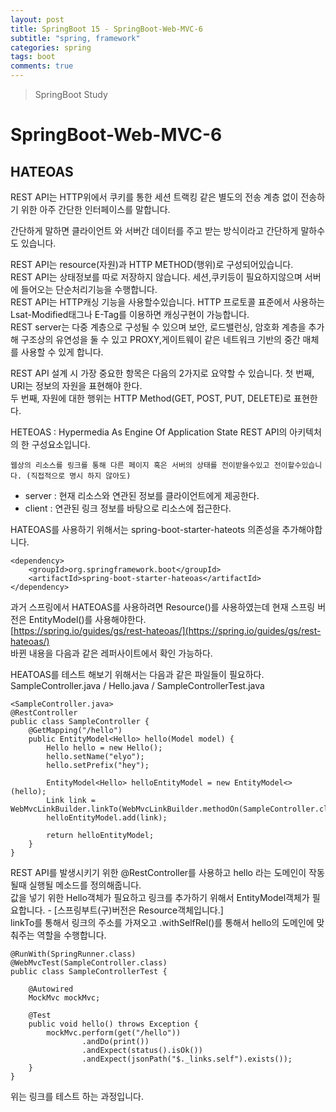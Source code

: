 ```yaml
---
layout: post
title: SpringBoot 15 - SpringBoot-Web-MVC-6
subtitle: "spring, framework"
categories: spring
tags: boot
comments: true
---
```

> SpringBoot Study

# SpringBoot-Web-MVC-6

## HATEOAS

  
  REST API는 HTTP위에서 쿠키를 통한 세션 트랙킹 같은 별도의 전송 계층 없이 전송하기 위한 아주 간단한 인터페이스를 말합니다.   

  간단하게 말하면 클라이언트 와 서버간 데이터를 주고 받는 방식이라고 간단하게 말하수도 있습니다. 

  REST API는 resource(자원)과 HTTP METHOD(행위)로 구성되어있습니다.   
  REST API는 상태정보를 따로 저장하지 않습니다. 세션,쿠키등이 필요하지않으며 서버에 들어오는 단순처리기능을 수행합니다.    
  REST API는 HTTP캐싱 기능을 사용할수있습니다. HTTP 프로토콜 표준에서 사용하는 Lsat-Modified태그나 E-Tag를 이용하면 캐싱구현이 가능합니다.   
  REST server는 다중 계층으로 구성될 수 있으며 보안, 로드밸런싱, 암호화 계층을 추가해 구조상의 유연성을 둘 수 있고 PROXY,게이트웨이 같은 네트워크 기반의 중간 매체를 사용할 수 있게 합니다.  

  REST API 설계 시 가장 중요한 항목은 다음의 2가지로 요약할 수 있습니다.
    첫 번째, URI는 정보의 자원을 표현해야 한다.   
    두 번째, 자원에 대한 행위는 HTTP Method(GET, POST, PUT, DELETE)로 표현한다.  

  HETEOAS : Hypermedia As Engine Of Application State
    REST API의 아키텍처의 한 구성요소입니다. 

    웹상의 리소스를 링크를 통해 다른 페이지 혹은 서버의 상태를 전이받을수있고 전이할수있습니다. (직접적으로 명시 하지 않아도)
  
  * server : 현재 리소스와 연관된 정보를 클라이언트에게 제공한다.
  * client : 연관된 링크 정보를 바탕으로 리소스에 접근한다.

  HATEOAS를 사용하기 위해서는 spring-boot-starter-hateots 의존성을 추가해야합니다. 

  ```
  <dependency>
      <groupId>org.springframework.boot</groupId>
      <artifactId>spring-boot-starter-hateoas</artifactId>
  </dependency>
  ```

  과거 스프링에서 HATEOAS를 사용하려면 Resource()를 사용하였는데 현재 스프링 버전은 EntityModel()를 사용해야한다.   
  [https://spring.io/guides/gs/rest-hateoas/](https://spring.io/guides/gs/rest-hateoas/)   
  바뀐 내용을 다음과 같은 레퍼사이트에서 확인 가능하다.

  HEATOAS를 테스트 해보기 위해서는 다음과 같은 파일들이 필요하다.   
  SampleController.java / Hello.java / SampleControllerTest.java   

  ```
  <SampleController.java>
  @RestController
  public class SampleController {
      @GetMapping("/hello")
      public EntityModel<Hello> hello(Model model) {
          Hello hello = new Hello();
          hello.setName("elyo");
          hello.setPrefix("hey");

          EntityModel<Hello> helloEntityModel = new EntityModel<>(hello);
          Link link = WebMvcLinkBuilder.linkTo(WebMvcLinkBuilder.methodOn(SampleController.class).hello(model)).withSelfRel();
          helloEntityModel.add(link);
                  
          return helloEntityModel;
      }
  }
  ```
  REST API를 발생시키기 위한 @RestController를 사용하고 hello 라는 도메인이 작동될때 실행될 메소드를 정의해줍니다.   
  값을 넣기 위한 Hello객체가 필요하고 링크를 추가하기 위해서 EntityModel객체가 필요합니다. - [스프링부트(구)버전은 Resource객체입니다.]   
  linkTo를 통해서 링크의 주소를 가져오고 .withSelfRel()를 통해서 hello의 도메인에 맞춰주는 역할을 수행합니다.    

  ```
  @RunWith(SpringRunner.class)
  @WebMvcTest(SampleController.class)
  public class SampleControllerTest {

      @Autowired
      MockMvc mockMvc;

      @Test
      public void hello() throws Exception {
          mockMvc.perform(get("/hello"))
                  .andDo(print())
                  .andExpect(status().isOk())
                  .andExpect(jsonPath("$._links.self").exists());
      }
  }
  ```   
  위는 링크를 테스트 하는 과정입니다. 






  

  
